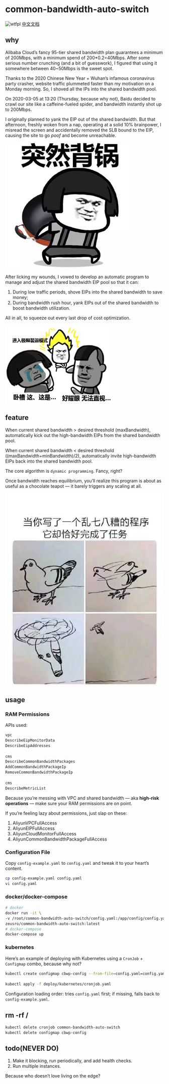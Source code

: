 # common-bandwidth-auto-switch

![wtfpl](http://www.wtfpl.net/wp-content/uploads/2012/12/wtfpl-badge-1.png)
[中文文档](readme.zh.md)

## why

Alibaba Cloud’s fancy 95-tier shared bandwidth plan guarantees a minimum of 200Mbps, with a minimum spend of 200*0.2=40Mbps. After some serious number crunching (and a bit of guesswork), I figured that using it somewhere between 40~50Mbps is the sweet spot.

Thanks to the 2020 Chinese New Year + Wuhan’s infamous coronavirus party crasher, website traffic plummeted faster than my motivation on a Monday morning. So, I shoved all the IPs into the shared bandwidth pool.

On 2020-03-05 at 13:20 (Thursday, because why not), Baidu decided to crawl our site like a caffeine-fueled spider, and bandwidth instantly shot up to 200Mbps.

I originally planned to yank the EIP out of the shared bandwidth. But that afternoon, freshly woken from a nap, operating at a solid 10% brainpower, I misread the screen and accidentally removed the SLB bound to the EIP, causing the site to go *poof* and become unreachable.

![img](/img/guo.jpg)

After licking my wounds, I vowed to develop an automatic program to manage and adjust the shared bandwidth EIP pool so that it can:

1. During low traffic periods, shove EIPs into the shared bandwidth to save money;
1. During bandwidth rush hour, yank EIPs out of the shared bandwidth to boost bandwidth utilization.

All in all, to squeeze out every last drop of cost optimization.

![img](/img/b.jpg)

## feature

When current shared bandwidth > desired threshold (maxBandwidth), automatically kick out the high-bandwidth EIPs from the shared bandwidth pool.

When current shared bandwidth < desired threshold ((maxBandwidth+minBandwidth)/2), automatically invite high-bandwidth EIPs back into the shared bandwidth pool.

The core algorithm is `dynamic programming`. Fancy, right?

Once bandwidth reaches equilibrium, you’ll realize this program is about as useful as a chocolate teapot — it barely triggers any scaling at all.

![](/img/fly.jpg)

## usage

### RAM Permissions

APIs used:

```bash
vpc
DescribeEipMonitorData
DescribeEipAddresses

cms
DescribeCommonBandwidthPackages
AddCommonBandwidthPackageIp
RemoveCommonBandwidthPackageIp

cms
DescribeMetricList
```

Because you’re messing with VPC and shared bandwidth — aka **high-risk operations** — make sure your RAM permissions are on point.

If you’re feeling lazy about permissions, just slap on these:

1. AliyunVPCFullAccess
1. AliyunEIPFullAccess
1. AliyunCloudMonitorFullAccess
1. AliyunCommonBandwidthPackageFullAccess

### Configuration File

Copy `config-example.yaml` to `config.yaml` and tweak it to your heart’s content.

```bash
cp config-example.yaml config.yaml
vi config.yaml
```

### docker/docker-compose

```bash
# docker
docker run -it \
-v /root/common-bandwidth-auto-switch/config.yaml:/app/config/config.yaml \
zeusro/common-bandwidth-auto-switch:latest
# docker-compose
docker-compose up
```

### kubernetes

Here’s an example of deploying with Kubernetes using a `CronJob` + `Configmap` combo, because why not?

```bash
kubectl create configmap cbwp-config --from-file=config.yaml=config.yaml

kubectl apply -f deploy/kubernetes/cronjob.yaml
```

Configuration loading order: tries `config.yaml` first; if missing, falls back to `config-example.yaml`.

## rm -rf /

```bash
kubectl delete cronjob common-bandwidth-auto-switch
kubectl delete configmap cbwp-config
```

## todo(NEVER DO)

1. Make it blocking, run periodically, and add health checks.
1. Run multiple instances.

Because who doesn’t love living on the edge?
